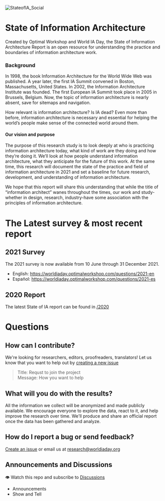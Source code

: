 ![StateofIA_Social](https://user-images.githubusercontent.com/603924/121269683-1f7dd080-c875-11eb-81ef-b49ddc62d097.png)

# State of Information Architecture

Created by Optimal Workshop and World IA Day, the State of Information Architecture Report is an open resource for understanding the practice and boundaries of information architecture work.

### Background
In 1998, the book Information Architecture for the World Wide Web was published. A year later, the first IA Summit convened in Boston, Massachusetts, United States. In 2002, the Information Architecture Institute was founded. The first European IA Summit took place in 2005 in Brussels, Belgium. Now, the topic of information architecture is nearly absent, save for sitemaps and navigation. 

How relevant is information architecture? Is IA dead? Even more than before, information architecture is necessary and essential for helping the world’s people make sense of the connected world around them. 

#### Our vision and purpose
The purpose of this research study is to look deeply at who is practicing information architecture today, what kind of work are they doing and how they’re doing it. We’ll look at how people understand information architecture, what they anticipate for the future of this work. At the same time, this research will document the state of the practice and field of information architecture in 2021 and set a baseline for future research, development, and understanding of information architecture.

We hope that this report will share this understanding that while the title of “information architect” wanes throughout the times, our work and study-whether in design, research, industry-have some association with the principles of information architecture. 

# The Latest survey & most recent report
## 2021 Survey
The 2021 survey is now available from 10 June through 31 December 2021. 
- English: https://worldiaday.optimalworkshop.com/questions/2021-en
- Español: https://worldiaday.optimalworkshop.com/questions/2021-es

## 2020 Report
The latest State of IA report can be found in [/2020](https://github.com/worldiaday/StateofIAReport/blob/main/2020/2020_WIAD_Conference%20Survey%20Analysis_1.1_GL.pdf)

# Questions

## How can I contribute? 
We're looking for researchers, editors, proofreaders, translators! Let us know that you want to help out by [creating a new issue](https://github.com/worldiaday/StateofIAReport/issues)
> Title: Requst to join the project <br>
> Message: How you want to help

## What will you do with the results?
All the information we collect will be anonymized and made publicly available. We encourage everyone to explore the data, react to it, and help improve the research over time. We'll produce and share an official report once the data has been gathered and analyze.

## How do I report a bug or send feedback? 
[Create an issue](https://github.com/worldiaday/StateofIAReport/issues/new) or email us at [research@worldiaday.org](mailto:research@worldiaday.org)


## Announcements and Discussions
👁️ Watch this repo and subscribe to [Discussions](https://github.com/worldiaday/StateofIAReport/discussions)
- Announcements
- Show and Tell 

